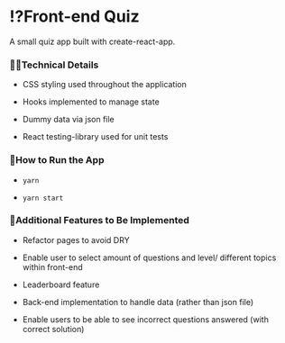 # ⁉️Front-end Quiz

A small quiz app built with create-react-app.

### 👩‍💻Technical Details

- CSS styling used throughout the application

- Hooks implemented to manage state

- Dummy data via json file

- React testing-library used for unit tests

### 🔧How to Run the App

- `yarn`

- `yarn start`

### 💭Additional Features to Be Implemented

- Refactor pages to avoid DRY

- Enable user to select amount of questions and level/ different topics within front-end

- Leaderboard feature

- Back-end implementation to handle data (rather than json file)

- Enable users to be able to see incorrect questions answered (with correct solution)
